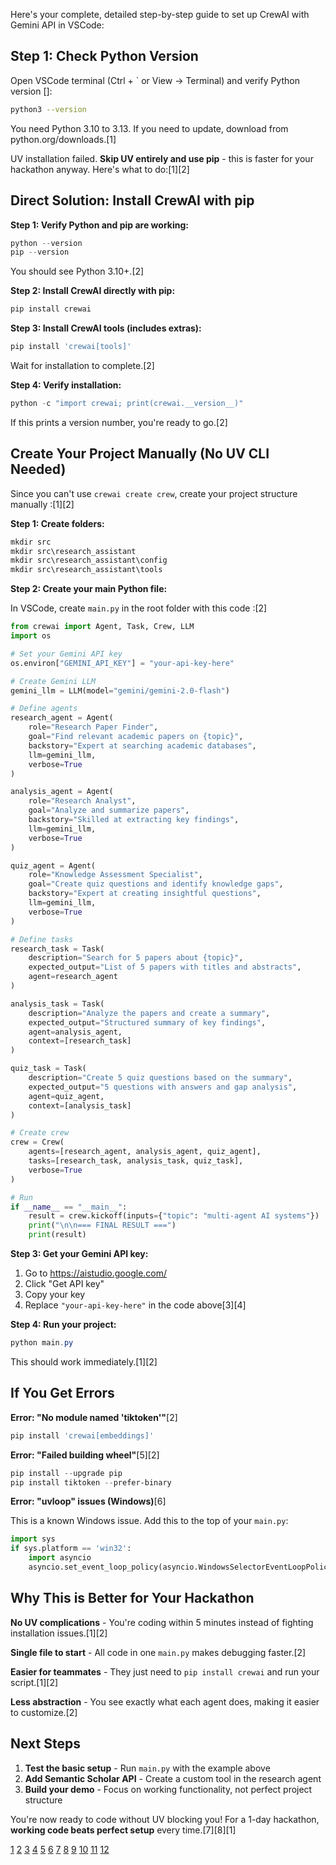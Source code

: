 Here's your complete, detailed step-by-step guide to set up CrewAI with Gemini API in VSCode:

## Step 1: Check Python Version

Open VSCode terminal (Ctrl + ` or View → Terminal) and verify Python version []:

```bash
python3 --version
```

You need Python 3.10 to 3.13. If you need to update, download from python.org/downloads.[1]

UV installation failed. **Skip UV entirely and use pip** - this is faster for your hackathon anyway. Here's what to do:[1][2]

## Direct Solution: Install CrewAI with pip

**Step 1: Verify Python and pip are working:**

```powershell
python --version
pip --version
```

You should see Python 3.10+.[2]

**Step 2: Install CrewAI directly with pip:**

```powershell
pip install crewai
```

**Step 3: Install CrewAI tools (includes extras):**

```powershell
pip install 'crewai[tools]'
```

Wait for installation to complete.[2]

**Step 4: Verify installation:**

```powershell
python -c "import crewai; print(crewai.__version__)"
```

If this prints a version number, you're ready to go.[2]

## Create Your Project Manually (No UV CLI Needed)

Since you can't use `crewai create crew`, create your project structure manually :[1][2]

**Step 1: Create folders:**

```powershell
mkdir src
mkdir src\research_assistant
mkdir src\research_assistant\config
mkdir src\research_assistant\tools
```

**Step 2: Create your main Python file:**

In VSCode, create `main.py` in the root folder with this code :[2]

```python
from crewai import Agent, Task, Crew, LLM
import os

# Set your Gemini API key
os.environ["GEMINI_API_KEY"] = "your-api-key-here"

# Create Gemini LLM
gemini_llm = LLM(model="gemini/gemini-2.0-flash")

# Define agents
research_agent = Agent(
    role="Research Paper Finder",
    goal="Find relevant academic papers on {topic}",
    backstory="Expert at searching academic databases",
    llm=gemini_llm,
    verbose=True
)

analysis_agent = Agent(
    role="Research Analyst",
    goal="Analyze and summarize papers",
    backstory="Skilled at extracting key findings",
    llm=gemini_llm,
    verbose=True
)

quiz_agent = Agent(
    role="Knowledge Assessment Specialist",
    goal="Create quiz questions and identify knowledge gaps",
    backstory="Expert at creating insightful questions",
    llm=gemini_llm,
    verbose=True
)

# Define tasks
research_task = Task(
    description="Search for 5 papers about {topic}",
    expected_output="List of 5 papers with titles and abstracts",
    agent=research_agent
)

analysis_task = Task(
    description="Analyze the papers and create a summary",
    expected_output="Structured summary of key findings",
    agent=analysis_agent,
    context=[research_task]
)

quiz_task = Task(
    description="Create 5 quiz questions based on the summary",
    expected_output="5 questions with answers and gap analysis",
    agent=quiz_agent,
    context=[analysis_task]
)

# Create crew
crew = Crew(
    agents=[research_agent, analysis_agent, quiz_agent],
    tasks=[research_task, analysis_task, quiz_task],
    verbose=True
)

# Run
if __name__ == "__main__":
    result = crew.kickoff(inputs={"topic": "multi-agent AI systems"})
    print("\n\n=== FINAL RESULT ===")
    print(result)
```

**Step 3: Get your Gemini API key:**

1. Go to https://aistudio.google.com/
2. Click "Get API key"
3. Copy your key
4. Replace `"your-api-key-here"` in the code above[3][4]

**Step 4: Run your project:**

```powershell
python main.py
```

This should work immediately.[1][2]

## If You Get Errors

**Error: "No module named 'tiktoken'"**[2]

```powershell
pip install 'crewai[embeddings]'
```

**Error: "Failed building wheel"**[5][2]

```powershell
pip install --upgrade pip
pip install tiktoken --prefer-binary
```

**Error: "uvloop" issues (Windows)**[6]

This is a known Windows issue. Add this to the top of your `main.py`:

```python
import sys
if sys.platform == 'win32':
    import asyncio
    asyncio.set_event_loop_policy(asyncio.WindowsSelectorEventLoopPolicy())
```

## Why This is Better for Your Hackathon

**No UV complications** - You're coding within 5 minutes instead of fighting installation issues.[1][2]

**Single file to start** - All code in one `main.py` makes debugging faster.[2]

**Easier for teammates** - They just need to `pip install crewai` and run your script.[1][2]

**Less abstraction** - You see exactly what each agent does, making it easier to customize.[2]

## Next Steps

1. **Test the basic setup** - Run `main.py` with the example above
2. **Add Semantic Scholar API** - Create a custom tool in the research agent
3. **Build your demo** - Focus on working functionality, not perfect project structure

You're now ready to code without UV blocking you! For a 1-day hackathon, **working code beats perfect setup** every time.[7][8][1]

[1](https://www.reddit.com/r/crewai/comments/1hrb4li/how_do_i_install_this_on_my_laptop/)
[2](https://pypi.org/project/crewai/)
[3](https://docs.crewai.com/en/concepts/llms)
[4](https://ai.google.dev/gemini-api/docs/crewai-example)
[5](https://github.com/crewAIInc/crewAI/issues/1687)
[6](https://community.crewai.com/t/error-installing-crewai-in-windows/2640)
[7](https://tecknoworks.com/how-to-win-a-hackathon/)
[8](https://stories.mlh.io/10-tips-to-win-your-next-hackathon-5afc7d97db85)
[9](https://docs.crewai.com/en/installation)
[10](https://www.youtube.com/watch?v=70hOObbjwFQ)
[11](https://github.com/crewAIInc/crewAI/issues/2409)
[12](https://community.deeplearning.ai/t/installing-crewai-in-windows-anaconda/811796)